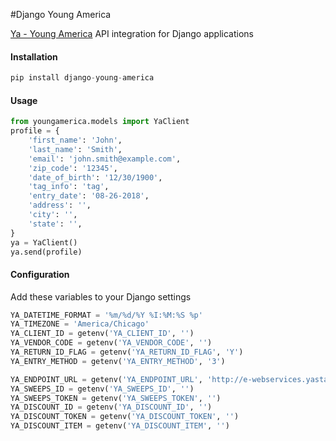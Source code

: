 #Django Young America

[Ya - Young America](https://yaengage.com/) API integration for Django applications

#### Installation
```python
pip install django-young-america
```

#### Usage
```python
from youngamerica.models import YaClient
profile = {
    'first_name': 'John',
    'last_name': 'Smith',
    'email': 'john.smith@example.com',
    'zip_code': '12345',
    'date_of_birth': '12/30/1900',
    'tag_info': 'tag',
    'entry_date': '08-26-2018',
    'address': '',
    'city': '',
    'state': '',
}
ya = YaClient()
ya.send(profile)

```

#### Configuration
Add these variables to your Django settings
```python
YA_DATETIME_FORMAT = '%m/%d/%Y %I:%M:%S %p'
YA_TIMEZONE = 'America/Chicago'
YA_CLIENT_ID = getenv('YA_CLIENT_ID', '')
YA_VENDOR_CODE = getenv('YA_VENDOR_CODE', '')
YA_RETURN_ID_FLAG = getenv('YA_RETURN_ID_FLAG', 'Y')
YA_ENTRY_METHOD = getenv('YA_ENTRY_METHOD', '3')

YA_ENDPOINT_URL = getenv('YA_ENDPOINT_URL', 'http://e-webservices.yastaging.com/SubmissionServices.asmx')
YA_SWEEPS_ID = getenv('YA_SWEEPS_ID', '')
YA_SWEEPS_TOKEN = getenv('YA_SWEEPS_TOKEN', '')
YA_DISCOUNT_ID = getenv('YA_DISCOUNT_ID', '')
YA_DISCOUNT_TOKEN = getenv('YA_DISCOUNT_TOKEN', '')
YA_DISCOUNT_ITEM = getenv('YA_DISCOUNT_ITEM', '')

```
